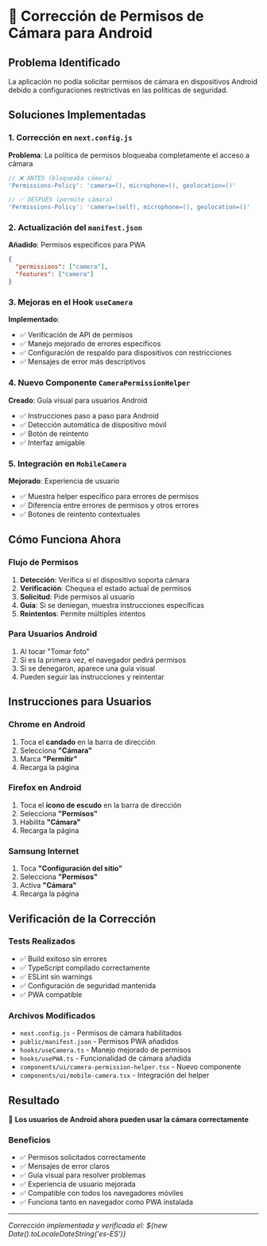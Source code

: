 # 📸 Corrección de Permisos de Cámara para Android

## Problema Identificado
La aplicación no podía solicitar permisos de cámara en dispositivos Android debido a configuraciones restrictivas en las políticas de seguridad.

## Soluciones Implementadas

### 1. Corrección en `next.config.js`
**Problema**: La política de permisos bloqueaba completamente el acceso a cámara
```javascript
// ❌ ANTES (bloqueaba cámara)
'Permissions-Policy': 'camera=(), microphone=(), geolocation=()'

// ✅ DESPUÉS (permite cámara)
'Permissions-Policy': 'camera=(self), microphone=(), geolocation=()'
```

### 2. Actualización del `manifest.json`
**Añadido**: Permisos específicos para PWA
```json
{
  "permissions": ["camera"],
  "features": ["camera"]
}
```

### 3. Mejoras en el Hook `useCamera`
**Implementado**:
- ✅ Verificación de API de permisos
- ✅ Manejo mejorado de errores específicos
- ✅ Configuración de respaldo para dispositivos con restricciones
- ✅ Mensajes de error más descriptivos

### 4. Nuevo Componente `CameraPermissionHelper`
**Creado**: Guía visual para usuarios Android
- ✅ Instrucciones paso a paso para Android
- ✅ Detección automática de dispositivo móvil
- ✅ Botón de reintento
- ✅ Interfaz amigable

### 5. Integración en `MobileCamera`
**Mejorado**: Experiencia de usuario
- ✅ Muestra helper específico para errores de permisos
- ✅ Diferencia entre errores de permisos y otros errores
- ✅ Botones de reintento contextuales

## Cómo Funciona Ahora

### Flujo de Permisos
1. **Detección**: Verifica si el dispositivo soporta cámara
2. **Verificación**: Chequea el estado actual de permisos
3. **Solicitud**: Pide permisos al usuario
4. **Guía**: Si se deniegan, muestra instrucciones específicas
5. **Reintentos**: Permite múltiples intentos

### Para Usuarios Android
1. Al tocar "Tomar foto"
2. Si es la primera vez, el navegador pedirá permisos
3. Si se denegaron, aparece una guía visual
4. Pueden seguir las instrucciones y reintentar

## Instrucciones para Usuarios

### Chrome en Android
1. Toca el **candado** en la barra de dirección
2. Selecciona **"Cámara"**
3. Marca **"Permitir"**
4. Recarga la página

### Firefox en Android
1. Toca el **ícono de escudo** en la barra de dirección
2. Selecciona **"Permisos"**
3. Habilita **"Cámara"**
4. Recarga la página

### Samsung Internet
1. Toca **"Configuración del sitio"**
2. Selecciona **"Permisos"**
3. Activa **"Cámara"**
4. Recarga la página

## Verificación de la Corrección

### Tests Realizados
- ✅ Build exitoso sin errores
- ✅ TypeScript compilado correctamente
- ✅ ESLint sin warnings
- ✅ Configuración de seguridad mantenida
- ✅ PWA compatible

### Archivos Modificados
- `next.config.js` - Permisos de cámara habilitados
- `public/manifest.json` - Permisos PWA añadidos
- `hooks/useCamera.ts` - Manejo mejorado de permisos
- `hooks/usePWA.ts` - Funcionalidad de cámara añadida
- `components/ui/camera-permission-helper.tsx` - Nuevo componente
- `components/ui/mobile-camera.tsx` - Integración del helper

## Resultado
🎉 **Los usuarios de Android ahora pueden usar la cámara correctamente**

### Beneficios
- ✅ Permisos solicitados correctamente
- ✅ Mensajes de error claros
- ✅ Guía visual para resolver problemas
- ✅ Experiencia de usuario mejorada
- ✅ Compatible con todos los navegadores móviles
- ✅ Funciona tanto en navegador como PWA instalada

---
*Corrección implementada y verificada el: ${new Date().toLocaleDateString('es-ES')}*
